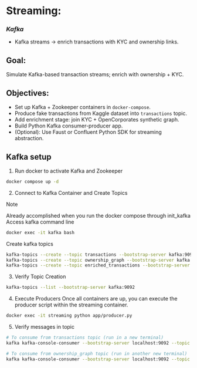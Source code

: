 # Streaming:
### _Kafka_
* Kafka streams → enrich transactions with KYC and ownership links.

## Goal:
Simulate Kafka-based transaction streams; enrich with ownership + KYC.

## Objectives:
* Set up Kafka + Zookeeper containers in `docker-compose`.
* Produce fake transactions from Kaggle dataset into `transactions` topic.
* Add enrichment stage: join KYC + OpenCorporates synthetic graph.
* Build Python Kafka consumer-producer app.
* (Optional): Use Faust or Confluent Python SDK for streaming abstraction.

## Kafka setup

1. Run docker to activate Kafka and Zookeeper
```bash
docker compose up -d
```

2. Connect to Kafka Container and Create Topics
> [!NOTE]
> Already accomplished when you run the docker compose through init_kafka
Access kafka command line
```bash
docker exec -it kafka bash
```
Create kafka topics
```bash
kafka-topics --create --topic transactions --bootstrap-server kafka:9092 --replication-factor 1 --partitions 1
kafka-topics --create --topic ownership_graph --bootstrap-server kafka:9092 --replication-factor 1 --partitions 1
kafka-topics --create --topic enriched_transactions --bootstrap-server kafka:9092 --replication-factor 1 --partitions 1
```

3. Verify Topic Creation
```bash
kafka-topics --list --bootstrap-server kafka:9092
```

4. Execute Producers
Once all containers are up, you can execute the producer script within the streaming container.
```bash
docker exec -it streaming python app/producer.py
```

5. Verify messages in topic
```bash
# To consume from transactions topic (run in a new terminal)
kafka kafka-console-consumer --bootstrap-server localhost:9092 --topic transactions --from-beginning

# To consume from ownership_graph topic (run in another new terminal)
kafka kafka-console-consumer --bootstrap-server localhost:9092 --topic ownership_graph --from-beginning
```